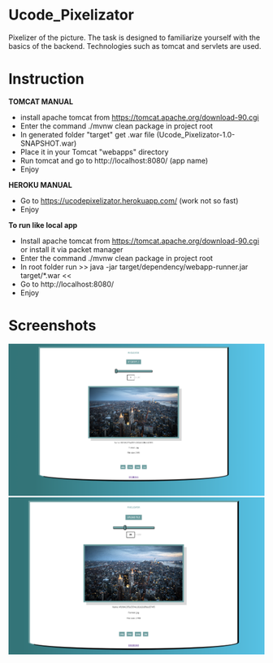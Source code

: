 # Ucode_Pixelizator


Pixelizer of the picture.
The task is designed to familiarize yourself with the basics of the backend.
Technologies such as tomcat and servlets are used.

# Instruction

**TOMCAT MANUAL**

- install apache tomcat from https://tomcat.apache.org/download-90.cgi
- Enter the command ./mvnw clean package in project root
- In generated folder "target" get .war file (Ucode_Pixelizator-1.0-SNAPSHOT.war)
- Place it in your Tomcat "webapps" directory
- Run tomcat and go to http://localhost:8080/ (app name)
- Enjoy

**HEROKU MANUAL**

- Go to https://ucodepixelizator.herokuapp.com/ (work not so fast)
- Enjoy

**To run like local app**

- Install apache tomcat from https://tomcat.apache.org/download-90.cgi or install it via packet manager
- Enter the command ./mvnw clean package in project root
- In root folder run >> java -jar target/dependency/webapp-runner.jar target/*.war <<
- Go to http://localhost:8080/
- Enjoy

# Screenshots

![PreP](Prep.png)
![PostP](Post.png)
